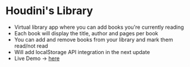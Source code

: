 # Houdini's Library
- Virtual library app where you can add books you're currently reading
- Each book will display the title, author and pages per book
- You can add and remove books from your library and mark them read/not read
- Will add localStorage API integration in the next update
- Live Demo -> [here](https://roymero.github.io/virtual-library/)

